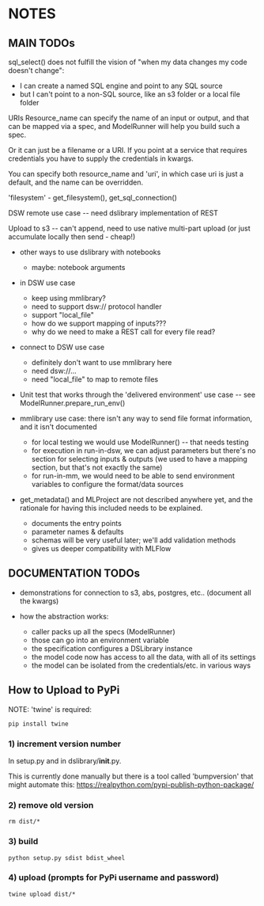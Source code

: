 # NOTES

## MAIN TODOs

sql_select() does not fulfill the vision of "when my data changes my code doesn't change":
  - I can create a named SQL engine and point to any SQL source
  - but I can't point to a non-SQL source, like an s3 folder or a local file folder

URIs
  Resource_name can specify the name of an input or output, and that can be mapped via a spec, and ModelRunner will help
  you build such a spec.

  Or it can just be a filename or a URI.  If you point at a service that requires credentials you have to supply the 
  credentials in kwargs.

  You can specify both resource_name and 'uri', in which case uri is just a default, and the name can be overridden.

  'filesystem' - get_filesystem(), get_sql_connection()


DSW remote use case -- need dslibrary implementation of REST

Upload to s3 -- can't append, need to use native multi-part upload (or just accumulate locally then send - cheap!)

* other ways to use dslibrary with notebooks
  - maybe: notebook arguments
  
* in DSW use case
  - keep using mmlibrary?
  - need to support dsw:// protocol handler
  - support "local_file"
  - how do we support mapping of inputs???
  - why do we need to make a REST call for every file read?

* connect to DSW use case
  - definitely don't want to use mmlibrary here
  - need dsw://...
  - need "local_file" to map to remote files

* Unit test that works through the 'delivered environment' use case -- see ModelRunner.prepare_run_env()
  
* mmlibrary use case: there isn't any way to send file format information, and it isn't documented
  * for local testing we would use ModelRunner() -- that needs testing
  * for execution in run-in-dsw, we can adjust parameters but there's no section for selecting inputs & outputs
    (we used to have a mapping section, but that's not exactly the same)
  * for run-in-mm, we would need to be able to send environment variables to configure the format/data sources

* get_metadata() and MLProject are not described anywhere yet, and the rationale for having this included needs to be
  explained.
    * documents the entry points
    * parameter names & defaults
    * schemas will be very useful later; we'll add validation methods
    * gives us deeper compatibility with MLFlow


## DOCUMENTATION TODOs

* demonstrations for connection to s3, abs, postgres, etc..  (document all the kwargs)

* how the abstraction works:
  * caller packs up all the specs (ModelRunner)
  * those can go into an environment variable
  * the specification configures a DSLibrary instance
  * the model code now has access to all the data, with all of its settings
  * the model can be isolated from the credentials/etc. in various ways


## How to Upload to PyPi

NOTE: 'twine' is required:
    
    pip install twine

### 1) increment version number

In setup.py and in dslibrary/__init__.py.

This is currently done manually but there is a tool called 'bumpversion' that might automate this:
    https://realpython.com/pypi-publish-python-package/

### 2) remove old version

    rm dist/*

### 3) build

    python setup.py sdist bdist_wheel

### 4) upload (prompts for PyPi username and password)

    twine upload dist/*
